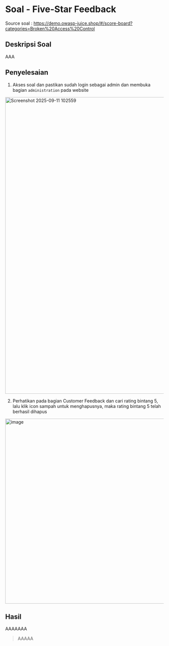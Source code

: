 # Soal - Five-Star Feedback  

Source soal : https://demo.owasp-juice.shop/#/score-board?categories=Broken%20Access%20Control  

## Deskripsi Soal 
AAA  

## Penyelesaian 
1. Akses soal dan pastikan sudah login sebagai admin dan membuka bagian `administration` pada website  
<img width="1852" height="941" alt="Screenshot 2025-09-11 102559" src="https://github.com/user-attachments/assets/86ccb164-2ec1-4413-a2fe-1dcbec9f5b6f" />

2. Perhatikan pada bagian Customer Feedback dan cari rating bintang 5, lalu klik icon sampah untuk menghapusnya, maka rating bintang 5 telah berhasil dihapus
<img width="1787" height="587" alt="image" src="https://github.com/user-attachments/assets/c5dc2023-7d8f-470e-ba16-e21a217779b9" />


## Hasil 
AAAAAAA  
> AAAAA

